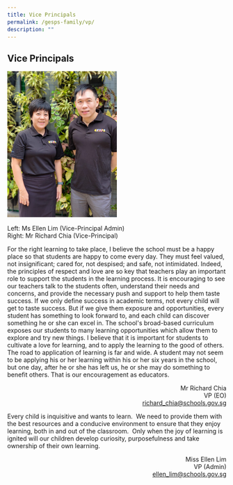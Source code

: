 ```yaml
---
title: Vice Principals
permalink: /gesps-family/vp/
description: ""
---
```

## Vice Principals

<img src="/images/EllenandRichard.jpeg" style="width:50%">

Left: Ms Ellen Lim (Vice-Principal Admin) <br>
Right: Mr Richard Chia (Vice-Principal)

For the right learning to take place, I believe the school must be a happy place so that students are happy to come every day. They must feel valued, not insignificant; cared for, not despised; and safe, not intimidated. Indeed, the principles of respect and love are so key that teachers play an important role to support the students in the learning process. It is encouraging to see our teachers talk to the students often, understand their needs and concerns, and provide the necessary push and support to help them taste success. If we only define success in academic terms, not every child will get to taste success. But if we give them exposure and opportunities, every student has something to look forward to, and each child can discover something he or she can excel in. The school's broad-based curriculum exposes our students to many learning opportunities which allow them to explore and try new things. I believe that it is important for students to cultivate a love for learning, and to apply the learning to the good of others. The road to application of learning is far and wide. A student may not seem to be applying his or her learning within his or her six years in the school, but one day, after he or she has left us, he or she may do something to benefit others. That is our encouragement as educators.

<p align="right"> Mr Richard Chia <br>VP (EO)<br><a href="mailto:richard_chia@schools.gov.sg">richard_chia@schools.gov.sg</a>
</p>

Every child is inquisitive and wants to learn.  We need to provide them with the best resources and a conducive environment to ensure that they enjoy learning, both in and out of the classroom.  Only when the joy of learning is ignited will our children develop curiosity, purposefulness and take ownership of their own learning.

<p align="right"> Miss Ellen Lim<br> VP (Admin)<br><a href="mailto:ellen_lim@schools.gov.sg">ellen_lim@schools.gov.sg</a>
</p>